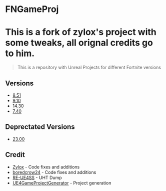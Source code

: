 # FNGameProj
# This is a fork of zylox's project with some tweaks, all orignal credits go to him.

> This is a repository with Unreal Projects for different Fortnite versions

## Versions


- [8.51](https://github.com/zyloxmods/FNGameProj/tree/8.51)
- [9.10](https://github.com/zyloxmods/FNGameProj/tree/9.10)
- [14.30](https://github.com/zyloxmods/FNGameProj/tree/14.30) 
- [7.40](https://github.com/zyloxmods/FNGameProj/tree/7.40)

## Deprectated Versions

- [23.00](https://github.com/zyloxmods/FNGameProj/tree/23.00)

## Credit

- [Zylox](https://twitter.com/zyloxmods) - Code fixes and additions
- [boredcrow24](https://twitter.com/boredcrow24) - Code fixes and additions
- [RE-UE4SS](https://github.com/UE4SS-RE/RE-UE4SS) - UHT Dump
- [UE4GameProjectGenerator](https://github.com/Buckminsterfullerene02/UE4GameProjectGenerator) - Project generation
